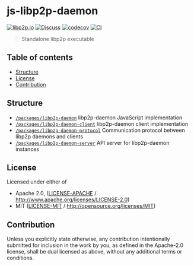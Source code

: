 # js-libp2p-daemon <!-- omit in toc -->

[![libp2p.io](https://img.shields.io/badge/project-libp2p-yellow.svg?style=flat-square)](http://libp2p.io/)
[![Discuss](https://img.shields.io/discourse/https/discuss.libp2p.io/posts.svg?style=flat-square)](https://discuss.libp2p.io)
[![codecov](https://img.shields.io/codecov/c/github/libp2p/js-libp2p-daemon.svg?style=flat-square)](https://codecov.io/gh/libp2p/js-libp2p-daemon)
[![CI](https://img.shields.io/github/actions/workflow/status/libp2p/js-libp2p-daemon/js-test-and-release.yml?branch=master\&style=flat-square)](https://github.com/libp2p/js-libp2p-daemon/actions/workflows/js-test-and-release.yml?query=branch%3Amaster)

> Standalone libp2p executable

## Table of contents <!-- omit in toc -->

- [Structure](#structure)
- [License](#license)
- [Contribution](#contribution)

## Structure

- [`/packages/libp2p-daemon`](./packages/libp2p-daemon) libp2p-daemon JavaScript implementation
- [`/packages/libp2p-daemon-client`](./packages/libp2p-daemon-client) libp2p-daemon client implementation
- [`/packages/libp2p-daemon-protocol`](./packages/libp2p-daemon-protocol) Communication protocol between libp2p daemons and clients
- [`/packages/libp2p-daemon-server`](./packages/libp2p-daemon-server) API server for libp2p-daemon instances

## License

Licensed under either of

- Apache 2.0, ([LICENSE-APACHE](LICENSE-APACHE) / <http://www.apache.org/licenses/LICENSE-2.0>)
- MIT ([LICENSE-MIT](LICENSE-MIT) / <http://opensource.org/licenses/MIT>)

## Contribution

Unless you explicitly state otherwise, any contribution intentionally submitted for inclusion in the work by you, as defined in the Apache-2.0 license, shall be dual licensed as above, without any additional terms or conditions.

